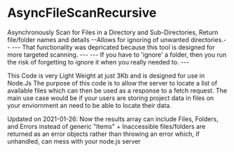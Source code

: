 # AsyncFileScanRecursive
Asynchronously Scan for Files in a Directory and Sub-Directories, Return file/folder names and details
--Allows for ignoring of unwanted directories.--
	--- That functionality was depricated because this tool is designed for more targeted scanning. ---
	--- If you have to 'ignore' a folder, then you run the risk of forgetting to ignore it when you really needed to. ---

This Code is very Light Weight at just 3Kb and is designed for use in Node.Js 
The purpose of this code is to allow the server to locate a list of available files which can then be used as a response to a fetch request. The main use case would be if your users are storing project data in files on your enviornment an need to be able to locate their data.

Updated on 2021-01-26: Now the results array can include Files, Folders, and Errors instead of generic "Items"
	+ Inaccessible files/folders are returned as an error objects rather than throwing an error which, if unhandled, can mess with your node.js server  